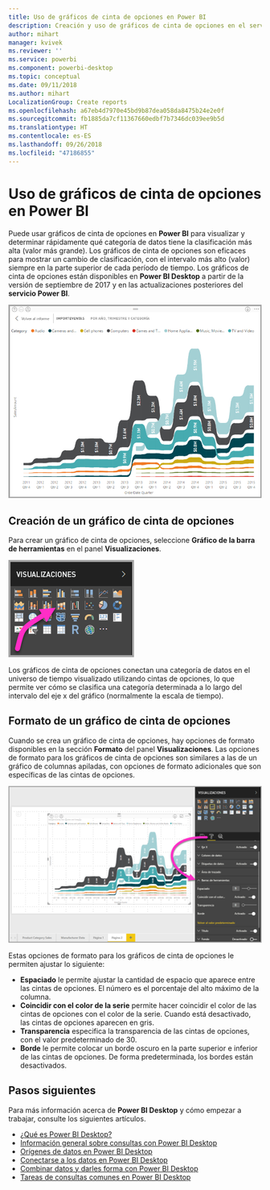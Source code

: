 ```yaml
---
title: Uso de gráficos de cinta de opciones en Power BI
description: Creación y uso de gráficos de cinta de opciones en el servicio Power BI y Power BI Desktop
author: mihart
manager: kvivek
ms.reviewer: ''
ms.service: powerbi
ms.component: powerbi-desktop
ms.topic: conceptual
ms.date: 09/11/2018
ms.author: mihart
LocalizationGroup: Create reports
ms.openlocfilehash: a67eb4d7970e45bd9b87dea058da8475b24e2e0f
ms.sourcegitcommit: fb1885da7cf11367660edbf7b7346dc039ee9b5d
ms.translationtype: HT
ms.contentlocale: es-ES
ms.lasthandoff: 09/26/2018
ms.locfileid: "47186855"
---
```

# <a name="use-ribbon-charts-in-power-bi"></a>Uso de gráficos de cinta de opciones en Power BI
Puede usar gráficos de cinta de opciones en **Power BI** para visualizar y determinar rápidamente qué categoría de datos tiene la clasificación más alta (valor más grande). Los gráficos de cinta de opciones son eficaces para mostrar un cambio de clasificación, con el intervalo más alto (valor) siempre en la parte superior de cada período de tiempo. Los gráficos de cinta de opciones están disponibles en **Power BI Desktop** a partir de la versión de septiembre de 2017 y en las actualizaciones posteriores del **servicio Power BI**.

![](media/desktop-ribbon-charts/ribbon-charts_01.png)

## <a name="create-a-ribbon-chart"></a>Creación de un gráfico de cinta de opciones
Para crear un gráfico de cinta de opciones, seleccione **Gráfico de la barra de herramientas** en el panel **Visualizaciones**.

![](media/desktop-ribbon-charts/ribbon-charts_02.png)

Los gráficos de cinta de opciones conectan una categoría de datos en el universo de tiempo visualizado utilizando cintas de opciones, lo que permite ver cómo se clasifica una categoría determinada a lo largo del intervalo del eje x del gráfico (normalmente la escala de tiempo).

## <a name="format-a-ribbon-chart"></a>Formato de un gráfico de cinta de opciones
Cuando se crea un gráfico de cinta de opciones, hay opciones de formato disponibles en la sección **Formato** del panel **Visualizaciones**. Las opciones de formato para los gráficos de cinta de opciones son similares a las de un gráfico de columnas apiladas, con opciones de formato adicionales que son específicas de las cintas de opciones.

![](media/desktop-ribbon-charts/ribbon-charts_03.png)

Estas opciones de formato para los gráficos de cinta de opciones le permiten ajustar lo siguiente:

* **Espaciado** le permite ajustar la cantidad de espacio que aparece entre las cintas de opciones. El número es el porcentaje del alto máximo de la columna.
* **Coincidir con el color de la serie** permite hacer coincidir el color de las cintas de opciones con el color de la serie. Cuando está desactivado, las cintas de opciones aparecen en gris.
* **Transparencia** especifica la transparencia de las cintas de opciones, con el valor predeterminado de 30.
* **Borde** le permite colocar un borde oscuro en la parte superior e inferior de las cintas de opciones. De forma predeterminada, los bordes están desactivados.

## <a name="next-steps"></a>Pasos siguientes
Para más información acerca de **Power BI Desktop** y cómo empezar a trabajar, consulte los siguientes artículos.

* [¿Qué es Power BI Desktop?](../desktop-what-is-desktop.md)
* [Información general sobre consultas con Power BI Desktop](../desktop-query-overview.md)
* [Orígenes de datos en Power BI Desktop](../desktop-data-sources.md)
* [Conectarse a los datos en Power BI Desktop](../desktop-connect-to-data.md)
* [Combinar datos y darles forma con Power BI Desktop](../desktop-shape-and-combine-data.md)
* [Tareas de consultas comunes en Power BI Desktop](../desktop-common-query-tasks.md)   

